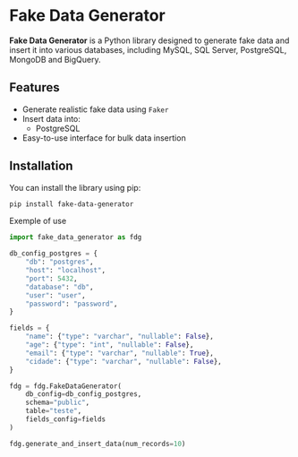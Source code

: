 # Fake Data Generator

**Fake Data Generator** is a Python library designed to generate fake data and insert it into various databases, including MySQL, SQL Server, PostgreSQL, MongoDB and BigQuery.

## Features
- Generate realistic fake data using `Faker`
- Insert data into:
  - PostgreSQL
- Easy-to-use interface for bulk data insertion

## Installation

You can install the library using pip:

```bash
pip install fake-data-generator
```

Exemple of use
```python
import fake_data_generator as fdg

db_config_postgres = {
    "db": "postgres",
    "host": "localhost",
    "port": 5432,
    "database": "db",
    "user": "user",
    "password": "password",
}

fields = {
    "name": {"type": "varchar", "nullable": False},
    "age": {"type": "int", "nullable": False},
    "email": {"type": "varchar", "nullable": True},
    "cidade": {"type": "varchar", "nullable": False},
}

fdg = fdg.FakeDataGenerator(
    db_config=db_config_postgres,
    schema="public",
    table="teste",
    fields_config=fields
)

fdg.generate_and_insert_data(num_records=10)

```